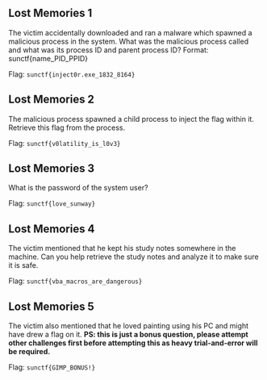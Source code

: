 ## Lost Memories 1
The victim accidentally downloaded and ran a malware which spawned a malicious process in the system. What was the malicious process called and what was its process ID and parent process ID? Format: sunctf{name_PID_PPID}

Flag: `sunctf{inject0r.exe_1832_8164}`

## Lost Memories 2
The malicious process spawned a child process to inject the flag within it. Retrieve this flag from the process.

Flag: `sunctf{v0latility_is_l0v3}`

## Lost Memories 3
What is the password of the system user?

Flag: `sunctf{love_sunway}`

## Lost Memories 4
The victim mentioned that he kept his study notes somewhere in the machine. Can you help retrieve the study notes and analyze it to make sure it is safe.

Flag: `sunctf{vba_macros_are_dangerous}`

## Lost Memories 5
The victim also mentioned that he loved painting using his PC and might have drew a flag on it. **PS: this is just a bonus question, please attempt other challenges first before attempting this as heavy trial-and-error will be required.**

Flag: `sunctf{GIMP_BONUS!}`
